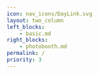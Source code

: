 ```yaml
---
icon: nav_icons/DayLink.svg
layout: two_column
left_blocks:
    - basic.md
right_blocks:
    - photobooth.md
permalink: /
priority: 3
---
```

